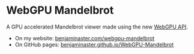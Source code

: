 
# WebGPU Mandelbrot

A GPU accelerated Mandelbrot viewer made using the new [WebGPU API](https://gpuweb.github.io/gpuweb/explainer/).

- On my website: [benjaminaster.com/webgpu-mandelbrot](https://benjaminaster.com/webgpu-mandelbrot/)
- On GitHub pages: [benjaminaster.github.io/WebGPU-Mandelbrot](https://benjaminaster.github.io/WebGPU-Mandelbrot/)
